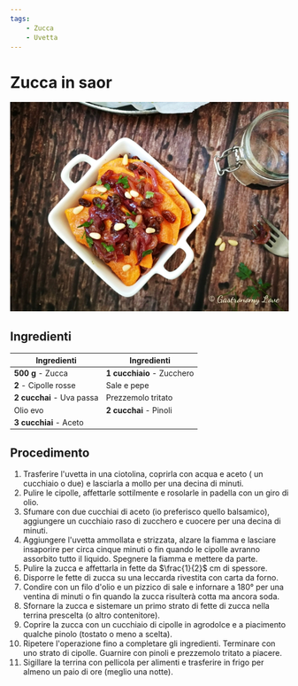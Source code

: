 ```yaml
---
tags:
    - Zucca
    - Uvetta
---
```

# Zucca in saor

![](../img/Zucca-in-saor.webp)

## Ingredienti

| Ingredienti                  | Ingredienti             |
| ---------------------------- | ----------------------- |
| **500 g** - Zucca | **1 cucchiaio** - Zucchero |
| **2** - Cipolle rosse | Sale e pepe |
| **2 cucchai** - Uva passa | Prezzemolo tritato |
| Olio evo | **2 cucchai** - Pinoli |
| **3 cucchiai** - Aceto | |

## Procedimento

1. Trasferire l'uvetta in una ciotolina, coprirla con acqua e aceto ( un cucchiaio o due) e lasciarla a mollo per una decina di minuti.
1. Pulire le cipolle, affettarle sottilmente e rosolarle in padella con un giro di olio.
1. Sfumare con due cucchiai di aceto (io preferisco quello balsamico), aggiungere un cucchiaio raso di zucchero e cuocere per una decina di minuti.
1. Aggiungere l'uvetta ammollata e strizzata, alzare la fiamma e lasciare insaporire per circa cinque minuti o fin quando le cipolle avranno assorbito tutto il liquido. Spegnere la fiamma e mettere da parte.
1. Pulire la zucca e affettarla in fette da $\frac{1}{2}$ cm di spessore.
1. Disporre le fette di zucca su una leccarda rivestita con carta da forno.
1. Condire con un filo d'olio e un pizzico di sale e infornare a 180° per una ventina di minuti o fin quando la zucca risulterà cotta ma ancora soda.
1. Sfornare la zucca e sistemare un primo strato di fette di zucca nella terrina prescelta (o altro contenitore).
1. Coprire la zucca con un cucchiaio di cipolle in agrodolce e a piacimento qualche pinolo (tostato o meno a scelta).
1. Ripetere l'operazione fino a completare gli ingredienti. Terminare con uno strato di cipolle. Guarnire con pinoli e prezzemolo tritato a piacere.
1. Sigillare la terrina con pellicola per alimenti e trasferire in frigo per almeno un paio di ore (meglio una notte).    

